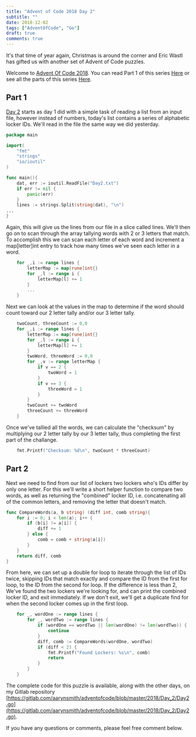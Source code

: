 ```yaml
---
title: "Advent of Code 2018 Day 2"
subtitle: ""
date: 2018-12-02
tags: ["AdventOfCode", "Go"]
draft: true
comments: true
---
```



It's that time of year again, Christmas is around the corner and Eric Wastl has gifted us with another set of Advent of Code puzzles.
<!--more-->
Welcome to [Advent Of Code 2018](https://adventofcode.com/2018/). You can read Part 1 of this series [Here](/blog/advent-of-code-2018-day-1/) or see all the parts of this series [Here](/tags/adventofcode/).
 
## Part 1
[Day 2](https://adventofcode.com/2018/day/2) starts as day 1 did with a simple task of reading a list from an input file, however instead of numbers, today's list contains a series of alphabetic locker IDs. We'll read in the file the same way we did yesterday.

```go
package main

import(
    "fmt"
    "strings"
    "io/ioutil"
)

func main(){
    dat, err := ioutil.ReadFile("Day2.txt")
	if err != nil {
	    panic(err)
	}
	lines := strings.Split(string(dat), "\n")
,,,
}
```

Again, this will give us the lines from our file in a slice called lines. We'll then go on to scan through the array tallying words with 2 or 3 letters that match. To accomplish this we can scan each letter of each word and increment a map[letter]int entry to track how many times we've seen each letter in a word. 

```go
	for _,i := range lines {
		letterMap := map[rune]int{}
		for _,l := range i {
			letterMap[l] += 1
		}
        ...
    } 
```

Next we can look at the values in the map to determine if the word should count toward our 2 letter tally and/or our 3 letter tally.

```go
	twoCount, threeCount := 0,0
	for _,i := range lines {
		letterMap := map[rune]int{}
		for _,l := range i {
			letterMap[l] += 1
		}
		twoWord, threeWord := 0,0
		for _,v := range letterMap {
			if v == 2 {
				twoWord = 1
			}
			if v == 3 {
				threeWord = 1
			}
		}
		twoCount += twoWord
		threeCount += threeWord
	}
```

Once we've tallied all the words, we can calculate the "checksum" by multiplying our 2 letter tally by our 3 letter tally, thus completing the first part of the challange.

```go
	fmt.Printf("Checksum: %d\n", twoCount * threeCount)
```

## Part 2

Next we need to find from our list of lockers two lockers who's IDs differ by only one letter. For this we'll write a short helper function to compare two words, as well as returning the "combined" locker ID, i.e. concatenating all of the common letters, and removing the letter that doesn't match.

```go
func CompareWords(a, b string) (diff int, comb string){
	for i := 0; i < len(a); i++ {
		if (b[i] != a[i]) {
			diff += 1
		} else {
			comb = comb + string(a[i])
		}
	}
	return diff, comb
}
```

From here, we can set up a double for loop to iterate through the list of IDs twice, skipping IDs that match exactly and compare the ID from the first for loop, to the ID from the second for loop. If the difference is less than 2, We've found the two lockers we're looking for, and can print the combined locker ID, and exit immediately. If we don't exit, we'll get a duplicate find for when the second locker comes up in the first loop.

```go
	for _, wordOne := range lines {
		for _, wordTwo := range lines {
			if (wordOne == wordTwo || len(wordOne) != len(wordTwo)) {
				continue
			}
			diff, comb := CompareWords(wordOne, wordTwo)
			if (diff < 2) {
				fmt.Printf("Found Lockers: %s\n", comb)
				return
			}
		}
	}
```

The complete code for this puzzle is available, along with the other days, on my Gitlab repository [https://gitlab.com/aarynsmith/adventofcode/blob/master/2018/Day_2/Day2.go](https://gitlab.com/aarynsmith/adventofcode/blob/master/2018/Day_2/Day2.go). 

If you have any questions or comments, please feel free comment below.
